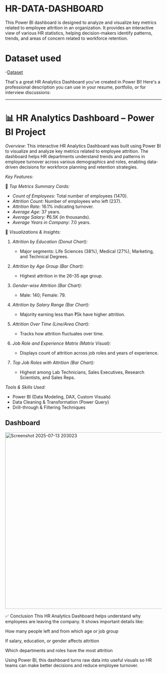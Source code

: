 # HR-DATA-DASHBOARD
This Power BI dashboard is designed to analyze and visualize key metrics related to employee attrition in an organization. It provides an interactive view of various HR statistics, helping decision-makers identify patterns, trends, and areas of concern related to workforce retention.

# Dataset used
-<a href="https://github.com/DikshaPatil1704/HR-DATA-DASHBOARD/edit/main/README.md">Dataset<a/>

That's a great HR Analytics Dashboard you've created in Power BI! Here's a professional description you can use in your resume, portfolio, or for interview discussions:

---

# 📊 HR Analytics Dashboard – Power BI Project

*Overview:*
This interactive HR Analytics Dashboard was built using Power BI to visualize and analyze key metrics related to employee attrition. The dashboard helps HR departments understand trends and patterns in employee turnover across various demographics and roles, enabling data-driven decisions for workforce planning and retention strategies.

*Key Features:*

🔹 *Top Metrics Summary Cards:*

* *Count of Employees:* Total number of employees (1470).
* *Attrition Count:* Number of employees who left (237).
* *Attrition Rate:* 16.1% indicating turnover.
* *Average Age:* 37 years.
* *Average Salary:* ₹6.5K (in thousands).
* *Average Years in Company:* 7.0 years.

🔹 *Visualizations & Insights:*

1. *Attrition by Education (Donut Chart):*

   * Major segments: Life Sciences (38%), Medical (27%), Marketing, and Technical Degrees.

2. *Attrition by Age Group (Bar Chart):*

   * Highest attrition in the 26–35 age group.

3. *Gender-wise Attrition (Bar Chart):*

   * Male: 140; Female: 79.

4. *Attrition by Salary Range (Bar Chart):*

   * Majority earning less than ₹5k have higher attrition.

5. *Attrition Over Time (Line/Area Chart):*

   * Tracks how attrition fluctuates over time.

6. *Job Role and Experience Matrix (Matrix Visual):*

   * Displays count of attrition across job roles and years of experience.

7. *Top Job Roles with Attrition (Bar Chart):*

   * Highest among Lab Technicians, Sales Executives, Research Scientists, and Sales Reps.

*Tools & Skills Used:*

* Power BI (Data Modeling, DAX, Custom Visuals)
* Data Cleaning & Transformation (Power Query)
* Drill-through & Filtering Techniques

## Dashboard
<img width="1017" height="568" alt="Screenshot 2025-07-13 203023" src="https://github.com/user-attachments/assets/080479b1-8b15-45f0-b763-a5c7873c8e0a" />

✅ Conclusion
This HR Analytics Dashboard helps understand why employees are leaving the company. It shows important details like:

How many people left and from which age or job group

If salary, education, or gender affects attrition

Which departments and roles have the most attrition

Using Power BI, this dashboard turns raw data into useful visuals so HR teams can make better decisions and reduce employee turnover.



  
 
